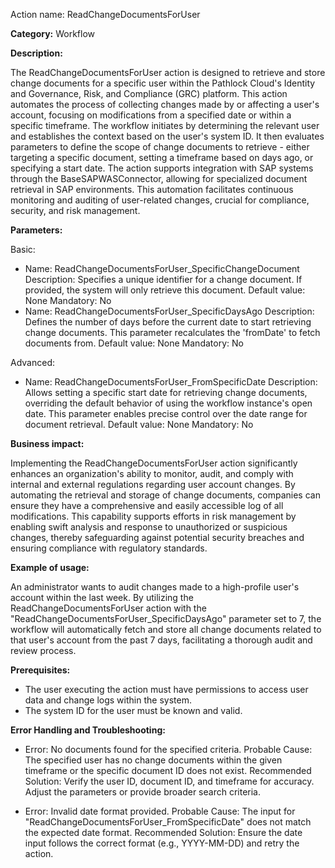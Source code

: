 Action name: ReadChangeDocumentsForUser

**Category:** Workflow

**Description:**

The ReadChangeDocumentsForUser action is designed to retrieve and store change documents for a specific user within the Pathlock Cloud's Identity and Governance, Risk, and Compliance (GRC) platform. This action automates the process of collecting changes made by or affecting a user's account, focusing on modifications from a specified date or within a specific timeframe. The workflow initiates by determining the relevant user and establishes the context based on the user's system ID. It then evaluates parameters to define the scope of change documents to retrieve - either targeting a specific document, setting a timeframe based on days ago, or specifying a start date. The action supports integration with SAP systems through the BaseSAPWASConnector, allowing for specialized document retrieval in SAP environments. This automation facilitates continuous monitoring and auditing of user-related changes, crucial for compliance, security, and risk management.

**Parameters:**

Basic:
- Name: ReadChangeDocumentsForUser_SpecificChangeDocument
  Description: Specifies a unique identifier for a change document. If provided, the system will only retrieve this document.
  Default value: None
  Mandatory: No
- Name: ReadChangeDocumentsForUser_SpecificDaysAgo
  Description: Defines the number of days before the current date to start retrieving change documents. This parameter recalculates the 'fromDate' to fetch documents from.
  Default value: None
  Mandatory: No

Advanced:
- Name: ReadChangeDocumentsForUser_FromSpecificDate
  Description: Allows setting a specific start date for retrieving change documents, overriding the default behavior of using the workflow instance's open date. This parameter enables precise control over the date range for document retrieval.
  Default value: None
  Mandatory: No

**Business impact:**

Implementing the ReadChangeDocumentsForUser action significantly enhances an organization's ability to monitor, audit, and comply with internal and external regulations regarding user account changes. By automating the retrieval and storage of change documents, companies can ensure they have a comprehensive and easily accessible log of all modifications. This capability supports efforts in risk management by enabling swift analysis and response to unauthorized or suspicious changes, thereby safeguarding against potential security breaches and ensuring compliance with regulatory standards.

**Example of usage:**

An administrator wants to audit changes made to a high-profile user's account within the last week. By utilizing the ReadChangeDocumentsForUser action with the "ReadChangeDocumentsForUser_SpecificDaysAgo" parameter set to 7, the workflow will automatically fetch and store all change documents related to that user's account from the past 7 days, facilitating a thorough audit and review process.

**Prerequisites:**

- The user executing the action must have permissions to access user data and change logs within the system.
- The system ID for the user must be known and valid.

**Error Handling and Troubleshooting:**

- Error: No documents found for the specified criteria.
  Probable Cause: The specified user has no change documents within the given timeframe or the specific document ID does not exist.
  Recommended Solution: Verify the user ID, document ID, and timeframe for accuracy. Adjust the parameters or provide broader search criteria.

- Error: Invalid date format provided.
  Probable Cause: The input for "ReadChangeDocumentsForUser_FromSpecificDate" does not match the expected date format.
  Recommended Solution: Ensure the date input follows the correct format (e.g., YYYY-MM-DD) and retry the action.